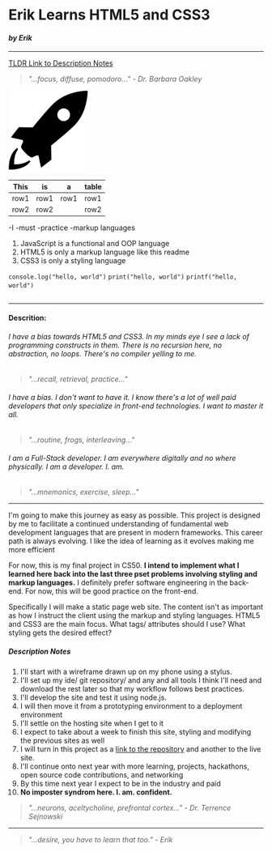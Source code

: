# Erik Learns HTML5 and CSS3
#### *by Erik*
---
[TLDR Link to Description Notes](#description-notes)

> *"...focus, diffuse, pomodoro..." -  Dr. Barbara Oakley*

![rocket](images/rocket.png)

|This|is|a|table|
|--|--|--|-
|row1|row1|row1|row1|
|row2|row2||row2|

-I
-must
-practice
-markup languages

1. JavaScript is a functional and OOP language
2. HTML5 is only a markup language like this readme
3. CSS3 is only a styling language

`console.log("hello, world")`
`print("hello, world")`
`printf("hello, world")`
```

```
___
#### Descrition:
###### I have a bias towards HTML5 and CSS3. In my minds eye I see a lack of programming constructs in them. There is no recursion here, no abstraction, no loops. There's no compiler yelling to me.

>*"...recall, retrieval, practice..."*

###### I have a bias. I don't want to have it. I know there's a lot of well paid developers that only specialize in front-end technologies. I want to master it all.

>*"...routine, frogs, interleaving..."*

###### I am a Full-Stack developer. I am everywhere digitally and no where physically. I am a developer. I. am.

>*"...mnemonics, exercise, sleep..."*

---
I'm going to make this journey as easy as possible. This project is designed by me to facilitate a continued understanding of fundamental web development languages that are present in modern frameworks. This career path is always evolving. I like the idea of learning as it evolves making me more efficient

For now, this is my final project in CS50. **I intend to implement what I learned here back into the last three pset problems involving styling and markup languages.** I definitely prefer software engineering in the back-end. For now, this will be good practice on the front-end.

Specifically I will make a static page web site. The content isn't as important as how I instruct the client using the markup and styling languages. HTML5 and CSS3 are the main focus. What tags/ attributes should I use? What styling gets the desired effect?

##### Description Notes

1. I'll start with a wireframe drawn up on my phone using a stylus. 
2. I'll set up my ide/ git repository/ and any and all tools I think I'll need and download the rest later so that my workflow follows best practices.
3. I'll develop the site and test it using node.js. 
4. I will then move it from a prototyping environment to a deployment environment
5. I'll settle on the hosting site when I get to it
6. I expect to take about a week to finish this site, styling and modifying the previous sites as well
7. I will turn in this project as a [link to the repository](https://github.com/0110010101100001/static-site-project) and another to the live site.
8. I'll continue onto next year with more learning, projects, hackathons, open source code contributions, and networking
9. By this time next year I expect to be in the industry and paid
10. **No imposter syndrom here. I. am. confident.**

>*"...neurons, aceltycholine, prefrontal cortex..." - Dr. Terrence Sejnowski*

---

>*"...desire, you have to learn that too." - Erik*